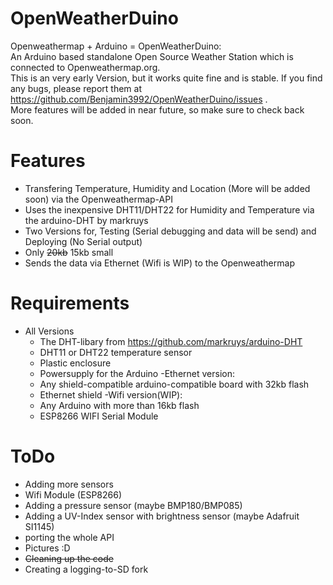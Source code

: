 # OpenWeatherDuino
Openweathermap + Arduino = OpenWeatherDuino: <br>
An Arduino based standalone Open Source Weather Station which is connected to Openweathermap.org.<br>
This is an very early Version, but it works quite fine and is stable. If you find any bugs, please report them at https://github.com/Benjamin3992/OpenWeatherDuino/issues .<br>
More features will be added in near future, so make sure to check back soon.

# Features
  - Transfering Temperature, Humidity and Location (More will be added soon) via the Openweathermap-API 
  - Uses the inexpensive DHT11/DHT22 for Humidity and Temperature via the arduino-DHT by markruys
  - Two Versions for, Testing (Serial debugging and data will be send) and Deploying (No Serial output)
  - Only ~~20kb~~ 15kb small
  - Sends the data via Ethernet (Wifi is WIP) to the Openweathermap

# Requirements
- All Versions
  - The DHT-libary from https://github.com/markruys/arduino-DHT
  - DHT11 or DHT22 temperature sensor
  - Plastic enclosure
  - Powersupply for the Arduino
-Ethernet version:
  - Any shield-compatible arduino-compatible board with 32kb flash
  - Ethernet shield
-Wifi version(WIP):
  - Any Arduino with more than 16kb flash
  - ESP8266 WIFI Serial Module
# ToDo
  - Adding more sensors
  - Wifi Module (ESP8266)
  - Adding a pressure sensor (maybe BMP180/BMP085)
  - Adding a UV-Index sensor with brightness sensor (maybe Adafruit SI1145)
  - porting the whole API
  - Pictures :D
  - ~~Cleaning up the code~~
  - Creating a logging-to-SD fork
